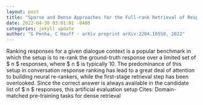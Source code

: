 ```yaml
--- 
layout: post 
title: "Sparse and Dense Approaches for the Full-rank Retrieval of Responses for Dialogues" 
date: 2022-04-30 03:01:01 -0400 
categories: jekyll update 
author: "G Penha, C Hauff - arXiv preprint arXiv:2204.10558, 2022" 
--- 
```

Ranking responses for a given dialogue context is a popular benchmark in which the setup is to re-rank the ground-truth response over a limited set of $ n $ responses, where $ n $ is typically 10. The predominance of this setup in conversation response ranking has lead to a great deal of attention to building neural re-rankers, while the first-stage retrieval step has been overlooked. Since the correct answer is always available in the candidate list of $ n $ responses, this artificial evaluation setup Cites: Domain-matched pre-training tasks for dense retrieval